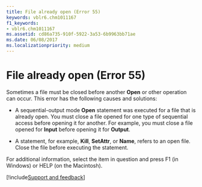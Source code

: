 ```yaml
---
title: File already open (Error 55)
keywords: vblr6.chm1011167
f1_keywords:
- vblr6.chm1011167
ms.assetid: cd86a735-910f-5922-3a53-6b9963bb71ae
ms.date: 06/08/2017
ms.localizationpriority: medium
---
```



# File already open (Error 55)

Sometimes a file must be closed before another **Open** or other operation can occur. This error has the following causes and solutions:



- A sequential-output mode **Open** statement was executed for a file that is already open. You must close a file opened for one type of sequential access before opening it for another. For example, you must close a file opened for **Input** before opening it for **Output**.
    
- A statement, for example, **Kill**, **SetAttr**, or **Name**, refers to an open file. Close the file before executing the statement.
    

For additional information, select the item in question and press F1 (in Windows) or HELP (on the Macintosh).

[!include[Support and feedback](~/includes/feedback-boilerplate.md)]